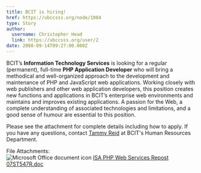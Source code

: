 ```yaml
---
title: BCIT is hiring! 
href: https://ubccsss.org/node/1004
type: Story
author:
  username: Christopher Head
  link: https://ubccsss.org/user/2
date: 2008-09-14T09:27:00.000Z
---
```


<div class="field field-name-body field-type-text-with-summary field-label-hidden"><div class="field-items"><div class="field-item even"><p>BCIT&#x2019;s <b>Information Technology Services</b> is looking for a regular (permanent), full-time <b>PHP Application Developer</b> who will bring a methodical and well-organized approach to the development and maintenance of PHP and JavaScript web applications. Working closely with web publishers and other web application developers, this position creates new functions and applications in BCIT&#x2019;s enterprise web environments and maintains and improves existing applications. A passion for the Web, a complete understanding of associated technologies and limitations, and a good sense of humour are essential to this position.</p>
<p>Please see the attachment for complete details including how to apply. If you have any questions, contact <a href="/cdn-cgi/l/email-protection#e3b7828e8e9abcb1868a87a381808a97cd8082">Tammy Reid</a> at BCIT&apos;s Human Resources Department.</p>
</div></div></div><div class="field field-name-field-file-attachments field-type-file field-label-above"><div class="field-label">File Attachments:&#xA0;</div><div class="field-items"><div class="field-item even"><span class="file"><img class="file-icon" alt="Microsoft Office document icon" title="application/msword" src="/modules/file/icons/x-office-document.png"> <a href="https://ubccsss.org/files/ISA%20PHP%20Web%20Services%20Repost%2007ST547R.doc" type="application/msword; length=49664">ISA PHP Web Services Repost 07ST547R.doc</a></span></div></div></div>    <footer>
          </footer>